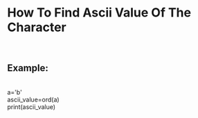 <h1>
  How To Find  Ascii Value Of The Character
</h1><br>
<h2>
  Example:
</h2><br>
a='b'<br>
ascii_value=ord(a)<br>
print(ascii_value)<br>
